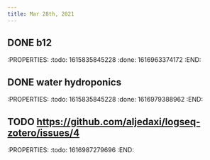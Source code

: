 ```yaml
---
title: Mar 28th, 2021
---
```


## DONE b12
:PROPERTIES:
:todo: 1615835845228
:done: 1616963374172
:END:
## DONE water hydroponics
:PROPERTIES:
:todo: 1615835845228
:done: 1616979388962
:END:
## TODO https://github.com/aljedaxi/logseq-zotero/issues/4
:PROPERTIES:
:todo: 1616987279696
:END:
